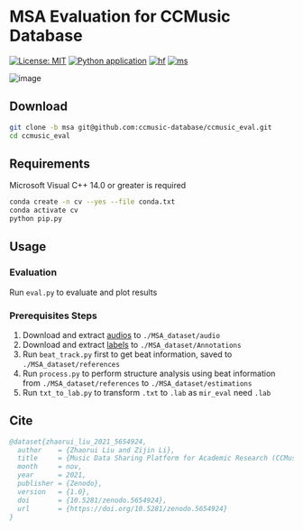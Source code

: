# MSA Evaluation for CCMusic Database
[![License: MIT](https://img.shields.io/github/license/ccmusic-database/ccmusic_eval.svg)](https://github.com/ccmusic-database/ccmusic_eval/blob/main/LICENSE)
[![Python application](https://github.com/ccmusic-database/ccmusic_eval/actions/workflows/python-app.yml/badge.svg)](https://github.com/ccmusic-database/ccmusic_eval/actions/workflows/python-app.yml)
[![hf](https://img.shields.io/badge/HuggingFace-song__structure-ffd21e.svg)](https://huggingface.co/ccmusic-database/song_structure)
[![ms](https://img.shields.io/badge/ModelScope-song__structure-816DF8.svg)](https://www.modelscope.cn/models/ccmusic-database/song_structure)

![image](https://github.com/user-attachments/assets/6f15e10c-6b18-4ed3-b7b4-493b2c260058)

## Download
```bash
git clone -b msa git@github.com:ccmusic-database/ccmusic_eval.git
cd ccmusic_eval
```

## Requirements
Microsoft Visual C++ 14.0 or greater is required
```bash
conda create -n cv --yes --file conda.txt
conda activate cv
python pip.py
```

## Usage
### Evaluation
Run `eval.py` to evaluate and plot results

### Prerequisites Steps
1. Download and extract [audios](https://www.modelscope.cn/datasets/ccmusic-database/song_structure/resolve/master/data/audio.zip) to `./MSA_dataset/audio`
2. Download and extract [labels](https://www.modelscope.cn/datasets/ccmusic-database/song_structure/resolve/master/data/label.zip) to `./MSA_dataset/Annotations`
3. Run `beat_track.py` first to get beat information, saved to `./MSA_dataset/references`
4. Run `process.py` to perform structure analysis using beat information from `./MSA_dataset/references` to `./MSA_dataset/estimations`
5. Run `txt_to_lab.py` to transform `.txt` to `.lab` as `mir_eval` need `.lab`

## Cite
```bibtex
@dataset{zhaorui_liu_2021_5654924,
  author    = {Zhaorui Liu and Zijin Li},
  title     = {Music Data Sharing Platform for Academic Research (CCMusic)},
  month     = nov,
  year      = 2021,
  publisher = {Zenodo},
  version   = {1.0},
  doi       = {10.5281/zenodo.5654924},
  url       = {https://doi.org/10.5281/zenodo.5654924}
}
```
